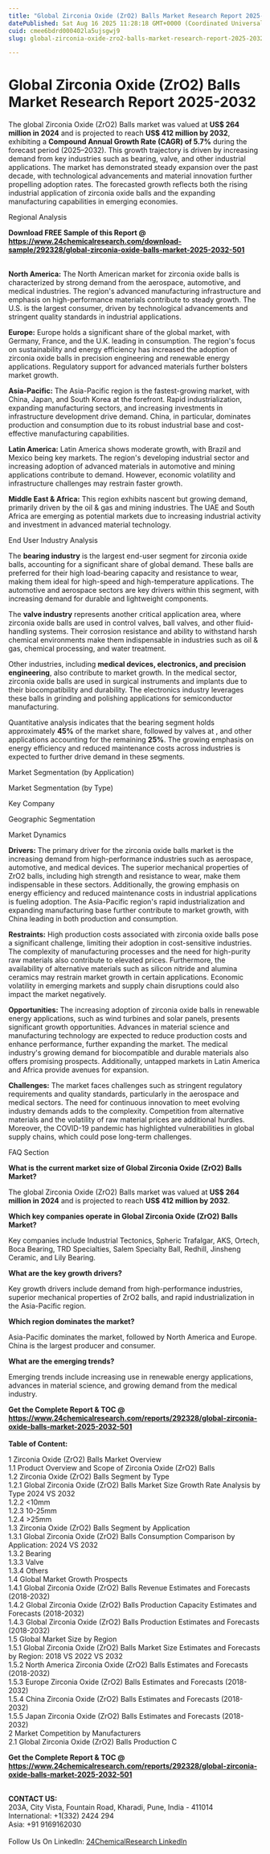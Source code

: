 ```yaml
---
title: "Global Zirconia Oxide (ZrO2) Balls Market Research Report 2025-2032"
datePublished: Sat Aug 16 2025 11:28:18 GMT+0000 (Coordinated Universal Time)
cuid: cmee6bdrd000402la5ujsgwj9
slug: global-zirconia-oxide-zro2-balls-market-research-report-2025-2032

---
```


# Global Zirconia Oxide (ZrO2) Balls Market Research Report 2025-2032

<p>The global Zirconia Oxide (ZrO2) Balls market was valued at <strong>US$ 264 million in 2024</strong> and is projected to reach <strong>US$ 412 million by 2032</strong>, exhibiting a <strong>Compound Annual Growth Rate (CAGR) of 5.7%</strong> during the forecast period (2025–2032). This growth trajectory is driven by increasing demand from key industries such as bearing, valve, and other industrial applications. The market has demonstrated steady expansion over the past decade, with technological advancements and material innovation further propelling adoption rates. The forecasted growth reflects both the rising industrial application of zirconia oxide balls and the expanding manufacturing capabilities in emerging economies.</p><p>
Regional Analysis</p><p>
</p><div><b>Download FREE Sample of this Report @ 
            <a href="https://www.24chemicalresearch.com/download-sample/292328/global-zirconia-oxide-balls-market-2025-2032-501">
            https://www.24chemicalresearch.com/download-sample/292328/global-zirconia-oxide-balls-market-2025-2032-501</a></b></div><br><p><strong>North America:</strong> The North American market for zirconia oxide balls is characterized by strong demand from the aerospace, automotive, and medical industries. The region's advanced manufacturing infrastructure and emphasis on high-performance materials contribute to steady growth. The U.S. is the largest consumer, driven by technological advancements and stringent quality standards in industrial applications.</p><p>
</p><p><strong>Europe:</strong> Europe holds a significant share of the global market, with Germany, France, and the U.K. leading in consumption. The region's focus on sustainability and energy efficiency has increased the adoption of zirconia oxide balls in precision engineering and renewable energy applications. Regulatory support for advanced materials further bolsters market growth.</p><p>
</p><p><strong>Asia-Pacific:</strong> The Asia-Pacific region is the fastest-growing market, with China, Japan, and South Korea at the forefront. Rapid industrialization, expanding manufacturing sectors, and increasing investments in infrastructure development drive demand. China, in particular, dominates production and consumption due to its robust industrial base and cost-effective manufacturing capabilities.</p><p>
</p><p><strong>Latin America:</strong> Latin America shows moderate growth, with Brazil and Mexico being key markets. The region's developing industrial sector and increasing adoption of advanced materials in automotive and mining applications contribute to demand. However, economic volatility and infrastructure challenges may restrain faster growth.</p><p>
</p><p><strong>Middle East &amp; Africa:</strong> This region exhibits nascent but growing demand, primarily driven by the oil &amp; gas and mining industries. The UAE and South Africa are emerging as potential markets due to increasing industrial activity and investment in advanced material technology.</p><p>
End User Industry Analysis</p><p>
</p><p>The <strong>bearing industry</strong> is the largest end-user segment for zirconia oxide balls, accounting for a significant share of global demand. These balls are preferred for their high load-bearing capacity and resistance to wear, making them ideal for high-speed and high-temperature applications. The automotive and aerospace sectors are key drivers within this segment, with increasing demand for durable and lightweight components.</p><p>
</p><p>The <strong>valve industry</strong> represents another critical application area, where zirconia oxide balls are used in control valves, ball valves, and other fluid-handling systems. Their corrosion resistance and ability to withstand harsh chemical environments make them indispensable in industries such as oil &amp; gas, chemical processing, and water treatment.</p><p>
</p><p>Other industries, including <strong>medical devices, electronics, and precision engineering</strong>, also contribute to market growth. In the medical sector, zirconia oxide balls are used in surgical instruments and implants due to their biocompatibility and durability. The electronics industry leverages these balls in grinding and polishing applications for semiconductor manufacturing.</p><p>
</p><p>Quantitative analysis indicates that the bearing segment holds approximately <strong>45%</strong> of the market share, followed by valves at , and other applications accounting for the remaining <strong>25%</strong>. The growing emphasis on energy efficiency and reduced maintenance costs across industries is expected to further drive demand in these segments.</p><p>
Market Segmentation (by Application)</p><p>
</p><p>
Market Segmentation (by Type)</p><p>
</p><p>
Key Company</p><p>
</p><p>
Geographic Segmentation</p><p>
</p><p>
Market Dynamics</p><p>
</p><p><strong>Drivers:</strong> The primary driver for the zirconia oxide balls market is the increasing demand from high-performance industries such as aerospace, automotive, and medical devices. The superior mechanical properties of ZrO2 balls, including high strength and resistance to wear, make them indispensable in these sectors. Additionally, the growing emphasis on energy efficiency and reduced maintenance costs in industrial applications is fueling adoption. The Asia-Pacific region's rapid industrialization and expanding manufacturing base further contribute to market growth, with China leading in both production and consumption.</p><p>
</p><p><strong>Restraints:</strong> High production costs associated with zirconia oxide balls pose a significant challenge, limiting their adoption in cost-sensitive industries. The complexity of manufacturing processes and the need for high-purity raw materials also contribute to elevated prices. Furthermore, the availability of alternative materials such as silicon nitride and alumina ceramics may restrain market growth in certain applications. Economic volatility in emerging markets and supply chain disruptions could also impact the market negatively.</p><p>
</p><p><strong>Opportunities:</strong> The increasing adoption of zirconia oxide balls in renewable energy applications, such as wind turbines and solar panels, presents significant growth opportunities. Advances in material science and manufacturing technology are expected to reduce production costs and enhance performance, further expanding the market. The medical industry's growing demand for biocompatible and durable materials also offers promising prospects. Additionally, untapped markets in Latin America and Africa provide avenues for expansion.</p><p>
</p><p><strong>Challenges:</strong> The market faces challenges such as stringent regulatory requirements and quality standards, particularly in the aerospace and medical sectors. The need for continuous innovation to meet evolving industry demands adds to the complexity. Competition from alternative materials and the volatility of raw material prices are additional hurdles. Moreover, the COVID-19 pandemic has highlighted vulnerabilities in global supply chains, which could pose long-term challenges.</p><p>
FAQ Section</p><p>
</p><p><strong>What is the current market size of Global Zirconia Oxide (ZrO2) Balls Market?</strong></p><p>
The global Zirconia Oxide (ZrO2) Balls market was valued at <strong>US$ 264 million in 2024</strong> and is projected to reach <strong>US$ 412 million by 2032</strong>.</p><p>
</p><p><strong>Which key companies operate in Global Zirconia Oxide (ZrO2) Balls Market?</strong></p><p>
Key companies include Industrial Tectonics, Spheric Trafalgar, AKS, Ortech, Boca Bearing, TRD Specialties, Salem Specialty Ball, Redhill, Jinsheng Ceramic, and Lily Bearing.</p><p>
</p><p><strong>What are the key growth drivers?</strong></p><p>
Key growth drivers include demand from high-performance industries, superior mechanical properties of ZrO2 balls, and rapid industrialization in the Asia-Pacific region.</p><p>
</p><p><strong>Which region dominates the market?</strong></p><p>
Asia-Pacific dominates the market, followed by North America and Europe. China is the largest producer and consumer.</p><p>
</p><p><strong>What are the emerging trends?</strong></p><p>
Emerging trends include increasing use in renewable energy applications, advances in material science, and growing demand from the medical industry.</p>

<div><b>Get the Complete Report & TOC @ 
            <a href="https://www.24chemicalresearch.com/reports/292328/global-zirconia-oxide-balls-market-2025-2032-501">
            https://www.24chemicalresearch.com/reports/292328/global-zirconia-oxide-balls-market-2025-2032-501</a></b></div><br>
            <b>Table of Content:</b><p>1 Zirconia Oxide (ZrO2) Balls Market Overview<br />
    1.1 Product Overview and Scope of Zirconia Oxide (ZrO2) Balls<br />
    1.2 Zirconia Oxide (ZrO2) Balls Segment by Type<br />
        1.2.1 Global Zirconia Oxide (ZrO2) Balls Market Size Growth Rate Analysis by Type 2024 VS 2032<br />
        1.2.2 <10mm<br />
        1.2.3 10-25mm<br />
        1.2.4 >25mm<br />
    1.3 Zirconia Oxide (ZrO2) Balls Segment by Application<br />
        1.3.1 Global Zirconia Oxide (ZrO2) Balls Consumption Comparison by Application: 2024 VS 2032<br />
        1.3.2 Bearing<br />
        1.3.3 Valve<br />
        1.3.4 Others<br />
    1.4 Global Market Growth Prospects<br />
        1.4.1 Global Zirconia Oxide (ZrO2) Balls Revenue Estimates and Forecasts (2018-2032)<br />
        1.4.2 Global Zirconia Oxide (ZrO2) Balls Production Capacity Estimates and Forecasts (2018-2032)<br />
        1.4.3 Global Zirconia Oxide (ZrO2) Balls Production Estimates and Forecasts (2018-2032)<br />
    1.5 Global Market Size by Region<br />
        1.5.1 Global Zirconia Oxide (ZrO2) Balls Market Size Estimates and Forecasts by Region: 2018 VS 2022 VS 2032<br />
        1.5.2 North America Zirconia Oxide (ZrO2) Balls Estimates and Forecasts (2018-2032)<br />
        1.5.3 Europe Zirconia Oxide (ZrO2) Balls Estimates and Forecasts (2018-2032)<br />
        1.5.4 China Zirconia Oxide (ZrO2) Balls Estimates and Forecasts (2018-2032)<br />
        1.5.5 Japan Zirconia Oxide (ZrO2) Balls Estimates and Forecasts (2018-2032)<br />
2 Market Competition by Manufacturers<br />
    2.1 Global Zirconia Oxide (ZrO2) Balls Production C</p>

<div><b>Get the Complete Report & TOC @ 
            <a href="https://www.24chemicalresearch.com/reports/292328/global-zirconia-oxide-balls-market-2025-2032-501">
            https://www.24chemicalresearch.com/reports/292328/global-zirconia-oxide-balls-market-2025-2032-501</a></b></div><br>

<b>CONTACT US:</b><br>
            203A, City Vista, Fountain Road, Kharadi, Pune, India - 411014<br>
            International: +1(332) 2424 294<br>
            Asia: +91 9169162030 <br><br>
            Follow Us On LinkedIn: <a href="https://www.linkedin.com/company/24chemicalresearch/">24ChemicalResearch LinkedIn</a>